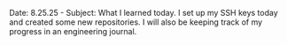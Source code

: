 Date: 8.25.25 - Subject: What I learned today. I set up my SSH keys today and created some new repositories. I will also be keeping track of my progress in an engineering journal.


